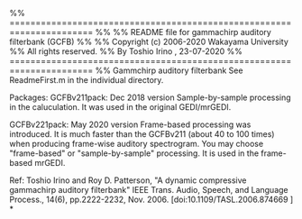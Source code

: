 %% ======================================================================
%%
%% README file for gammachirp auditory filterbank (GCFB)
%%
%% Copyright (c) 2006-2020 Wakayama University
%% All rights reserved.
%% By Toshio Irino , 23-07-2020
%% ======================================================================
%%
Gammchirp auditory filterbank
See ReadmeFirst.m in the individual directory.

Packages:
GCFBv211pack:  Dec 2018 version
	       Sample-by-sample processing in the caluculation.
	       It was used in the original GEDI/mrGEDI.

GCFBv221pack:  May 2020 version 
	       Frame-based processing was introduced. 
	       It is much faster than the GCFBv211 (about 40 to 100 times)
	       when producing frame-wise auditory spectrogram.
	       You may choose "frame-based" or "sample-by-sample" processing.
	       It is used in the frame-based mrGEDI.
				   
Ref: 
Toshio Irino and Roy D. Patterson, "A dynamic compressive gammachirp auditory filterbank" IEEE Trans. Audio, Speech, and Language Process., 14(6), pp.2222-2232, Nov. 2006. [doi:10.1109/TASL.2006.874669 ] *			   




